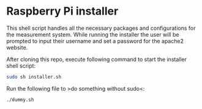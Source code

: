 # Raspberry Pi installer
This shell script handles all the necessary packages and configurations for the measurement system.
While running the installer the user will be prompted to input their username and set a password for the apache2 website.

After cloning this repo, execute following command to start the installer shell script:
```sh
sudo sh installer.sh
```

Run the following file to >do something without sudo<:
```sh
./dummy.sh
```
